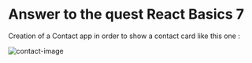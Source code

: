 # Answer to the quest React Basics 7

Creation of a Contact app in order to show a contact card like this one :

![contact-image](https://user-images.githubusercontent.com/64218310/112822608-73578680-9088-11eb-8b17-02c2ea9274aa.png)

